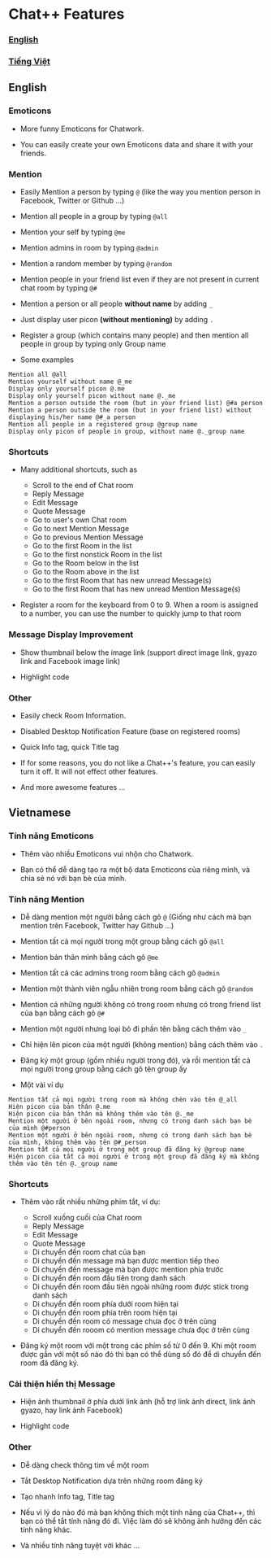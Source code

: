 Chat++ Features
=================

### [English](#english-1)
### [Tiếng Việt](#vietnamese)

## English

### Emoticons
* More funny Emoticons for Chatwork.

* You can easily create your own Emoticons data and share it with your friends.

### Mention
* Easily Mention a person by typing `@` (like the way you mention person in Facebook, Twitter or Github ...)

* Mention all people in a group by typing `@all`

* Mention your self by typing `@me`

* Mention admins in room by typing `@admin`

* Mention a random member by typing `@random`

* Mention people in your friend list even if they are not present in current chat room by typing `@#`

* Mention a person or all people __without name__ by adding `_`

* Just display user picon __(without mentioning)__ by adding `.`

* Register a group (which contains many people) and then mention all people in group by typing only Group name

* Some examples
```
Mention all @all
Mention yourself without name @_me
Display only yourself picon @.me
Display only yourself picon without name @._me
Mention a person outside the room (but in your friend list) @#a person
Mention a person outside the room (but in your friend list) without displaying his/her name @#_a person
Mention all people in a registered group @group name
Display only picon of people in group, without name @._group name
```

### Shortcuts
* Many additional shortcuts, such as
    *  Scroll to the end of Chat room
    *  Reply Message
    *  Edit Message
    *  Quote Message
    *  Go to user's own Chat room
    *  Go to next Mention Message
    *  Go to previous Mention Message
    *  Go to the first Room in the list
    *  Go to the first nonstick Room in the list
    *  Go to the Room below in the list
    *  Go to the Room above in the list
    *  Go to the first Room that has new unread Message(s)
    *  Go to the first Room that has new unread Mention Message(s)

* Register a room for the keyboard from 0 to 9. When a room is assigned to a number, you can use the number to quickly jump to that room

### Message Display Improvement
* Show thumbnail below the image link (support direct image link, gyazo link and Facebook image link)

* Highlight code

### Other
* Easily check Room Information.

* Disabled Desktop Notification Feature (base on registered rooms)

* Quick Info tag, quick Title tag

* If for some reasons, you do not like a Chat++'s feature, you can easily turn it off. It will not effect other features. 

* And more awesome features ...

## Vietnamese

### Tính năng Emoticons
* Thêm vào nhiều Emoticons vui nhộn cho Chatwork.

* Bạn có thể dễ dàng tạo ra một bộ data Emoticons của riêng mình, và chia sẻ nó với bạn bè của mình.

### Tính năng Mention
* Dễ dàng mention một người bằng cách gõ `@` (Giống như cách mà bạn mention trên Facebook, Twitter hay Github ...)

* Mention tất cả mọi người trong một group bằng cách gõ `@all`

* Mention bản thân mình bằng cách gõ `@me`

* Mention tất cả các admins trong room bằng cách gõ `@admin`

* Mention một thành viên ngẫu nhiên trong room bằng cách gõ `@random`

* Mention cả những người không có trong room nhưng có trong friend list của bạn bằng cách gõ `@#`

* Mention một người nhưng loại bỏ đi phần tên bằng cách thêm vào `_`

* Chỉ hiện lên picon của một người (không mention) bằng cách thêm vào `.`

* Đăng ký một group (gồm nhiều người trong đó), và rồi mention tất cả mọi người trong group bằng cách gõ tên group ấy

* Một vài ví dụ
```
Mention tất cả mọi người trong room mà không chèn vào tên @_all
Hiện picon của bản thân @.me
Hiện picon của bản thân mà không thêm vào tên @._me
Mention một người ở bên ngoài room, nhưng có trong danh sách bạn bè của mình @#person
Mention một người ở bên ngoài room, nhưng có trong danh sách bạn bè của mình, không thêm vào tên @#_person
Mention tất cả mọi người ở trong một group đã đăng ký @group name
Hiện picon của tất cả mọi người ở trong một group đã đăng ký mà không thêm vào tên tên @._group name
```

### Shortcuts
* Thêm vào rất nhiều những phím tắt, ví dụ:
    *  Scroll xuống cuối của Chat room
    *  Reply Message
    *  Edit Message
    *  Quote Message
    *  Di chuyển đến room chat của bạn
    *  Di chuyển đến message mà bạn được mention tiếp theo
    *  Di chuyển đến message mà bạn được mention phía trước 
    *  Di chuyển đến room đầu tiên trong danh sách
    *  Di chuyển đến room đầu tiên ngoài những room được stick trong danh sách 
    *  Di chuyển đến room phía dưới room hiện tại
    *  Di chuyển đến room phía trên room hiện tại
    *  Di chuyển đến room có message chưa đọc ở trên cùng 
    *  Di chuyển đến rooom có mention message chưa đọc ở trên cùng 

* Đăng ký một room với một trong các phím số từ 0 đến 9. Khi một room được gắn với một số nào đó thì bạn có thể dùng số đó để di chuyển đến room đã đăng ký.
 
### Cải thiện hiển thị Message
* Hiện ảnh thumbnail ở phía dưới link ảnh (hỗ trợ link ảnh direct, link ảnh gyazo, hay link ảnh Facebook)

* Highlight code

### Other
* Dễ dàng check thông tim về một room

* Tắt Desktop Notification dựa trên những room đăng ký

* Tạo nhanh Info tag, Title tag

* Nếu vì lý do nào đó mà bạn không thích một tính năng của Chat++, thì bạn có thể tắt tính năng đó đi.
Việc làm đó sẽ không ảnh hưởng đến các tính năng khác.

* Và nhiều tính năng tuyệt vời khác ...